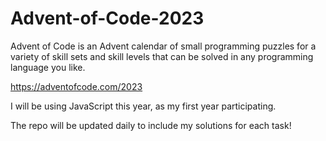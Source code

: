 # Advent-of-Code-2023

Advent of Code is an Advent calendar of small programming puzzles for a variety of skill sets and skill levels that can be solved in any programming language you like.

https://adventofcode.com/2023

I will be using JavaScript this year, as my first year participating. 

The repo will be updated daily to include my solutions for each task!
